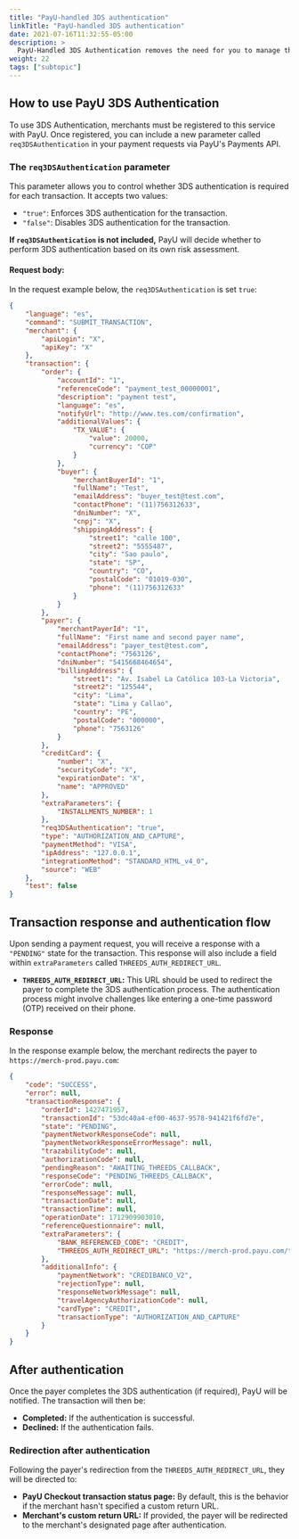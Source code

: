 ```yaml
---
title: "PayU-handled 3DS authentication"
linkTitle: "PayU-handled 3DS authentication"
date: 2021-07-16T11:32:55-05:00
description: >
  PayU-Handled 3DS Authentication removes the need for you to manage the 3DS integration process. PayU takes care of everything, from communicating with the issuing bank to handling the authentication flow.
weight: 22
tags: ["subtopic"]
---
```


## How to use PayU 3DS Authentication

To use 3DS Authentication, merchants must be registered to this service with PayU. Once registered, you can include a new parameter called `req3DSAuthentication` in your payment requests via PayU's Payments API.

### The `req3DSAuthentication` parameter

This parameter allows you to control whether 3DS authentication is required for each transaction. It accepts two values:

* `"true"`: Enforces 3DS authentication for the transaction.
* `"false"`: Disables 3DS authentication for the transaction.

**If `req3DSAuthentication` is not included,** PayU will decide whether to perform 3DS authentication based on its own risk assessment.

#### Request body:
In the request example below, the `req3DSAuthentication` is set `true`:

```JSON
{
    "language": "es",
    "command": "SUBMIT_TRANSACTION",
    "merchant": {
        "apiLogin": "X",
        "apiKey": "X"
    },
    "transaction": {
        "order": {
            "accountId": "1",
            "referenceCode": "payment_test_00000001",
            "description": "payment test",
            "language": "es",
            "notifyUrl": "http://www.tes.com/confirmation",
            "additionalValues": {
                "TX_VALUE": {
                    "value": 20000,
                    "currency": "COP"
                }
            },
            "buyer": {
                "merchantBuyerId": "1",
                "fullName": "Test",
                "emailAddress": "buyer_test@test.com",
                "contactPhone": "(11)756312633",
                "dniNumber": "X",
                "cnpj": "X",
                "shippingAddress": {
                    "street1": "calle 100",
                    "street2": "5555487",
                    "city": "Sao paulo",
                    "state": "SP",
                    "country": "CO",
                    "postalCode": "01019-030",
                    "phone": "(11)756312633"
                }
            }
        },
        "payer": {
            "merchantPayerId": "1",
            "fullName": "First name and second payer name",
            "emailAddress": "payer_test@test.com",
            "contactPhone": "7563126",
            "dniNumber": "5415668464654",
            "billingAddress": {
                "street1": "Av. Isabel La Católica 103-La Victoria",
                "street2": "125544",
                "city": "Lima",
                "state": "Lima y Callao",
                "country": "PE",
                "postalCode": "000000",
                "phone": "7563126"
            }
        },
        "creditCard": {
            "number": "X",
            "securityCode": "X",
            "expirationDate": "X",
            "name": "APPROVED"
        },
        "extraParameters": {
            "INSTALLMENTS_NUMBER": 1
        },
        "req3DSAuthentication": "true",
        "type": "AUTHORIZATION_AND_CAPTURE",
        "paymentMethod": "VISA",
        "ipAddress": "127.0.0.1",
        "integrationMethod": "STANDARD_HTML_v4_0",
        "source": "WEB"
    },
    "test": false
}
```

## Transaction response and authentication flow

Upon sending a payment request, you will receive a response with a `"PENDING"` state for the transaction. This response will also include a field within `extraParameters` called `THREEDS_AUTH_REDIRECT_URL`.

* **`THREEDS_AUTH_REDIRECT_URL`:** This URL should be used to redirect the payer to complete the 3DS authentication process. The authentication process might involve challenges like entering a one-time password (OTP) received on their phone.

### Response

In the response example below, the merchant redirects the payer to `https://merch-prod.payu.com`:

```JSON
{
    "code": "SUCCESS",
    "error": null,
    "transactionResponse": {
        "orderId": 1427471957,
        "transactionId": "53dc40a4-ef00-4637-9578-941421f6fd7e",
        "state": "PENDING",
        "paymentNetworkResponseCode": null,
        "paymentNetworkResponseErrorMessage": null,
        "trazabilityCode": null,
        "authorizationCode": null,
        "pendingReason": "AWAITING_THREEDS_CALLBACK",
        "responseCode": "PENDING_THREEDS_CALLBACK",
        "errorCode": null,
        "responseMessage": null,
        "transactionDate": null,
        "transactionTime": null,
        "operationDate": 1712909903010,
        "referenceQuestionnaire": null,
        "extraParameters": {
            "BANK_REFERENCED_CODE": "CREDIT",
            "THREEDS_AUTH_REDIRECT_URL": "https://merch-prod.payu.com/threeds/?authenticationId=6c38fbd4-e643-49e6-be75-1okhfe02a71"
        },
        "additionalInfo": {
            "paymentNetwork": "CREDIBANCO_V2",
            "rejectionType": null,
            "responseNetworkMessage": null,
            "travelAgencyAuthorizationCode": null,
            "cardType": "CREDIT",
            "transactionType": "AUTHORIZATION_AND_CAPTURE"
        }
    }
}
```

## After authentication

Once the payer completes the 3DS authentication (if required), PayU will be notified. The transaction will then be:

* **Completed:** If the authentication is successful.
* **Declined:** If the authentication fails.

### Redirection after authentication

Following the payer's redirection from the `THREEDS_AUTH_REDIRECT_URL`, they will be directed to:

* **PayU Checkout transaction status page:** By default, this is the behavior if the merchant hasn't specified a custom return URL.
* **Merchant's custom return URL:** If provided, the payer will be redirected to the merchant's designated page after authentication.

